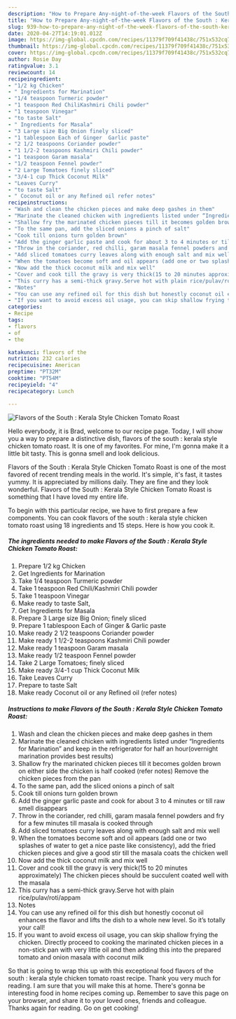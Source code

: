 ```yaml
---
description: "How to Prepare Any-night-of-the-week Flavors of the South : Kerala Style Chicken Tomato Roast"
title: "How to Prepare Any-night-of-the-week Flavors of the South : Kerala Style Chicken Tomato Roast"
slug: 939-how-to-prepare-any-night-of-the-week-flavors-of-the-south-kerala-style-chicken-tomato-roast
date: 2020-04-27T14:19:01.012Z
image: https://img-global.cpcdn.com/recipes/11379f709f41438c/751x532cq70/flavors-of-the-south-kerala-style-chicken-tomato-roast-recipe-main-photo.jpg
thumbnail: https://img-global.cpcdn.com/recipes/11379f709f41438c/751x532cq70/flavors-of-the-south-kerala-style-chicken-tomato-roast-recipe-main-photo.jpg
cover: https://img-global.cpcdn.com/recipes/11379f709f41438c/751x532cq70/flavors-of-the-south-kerala-style-chicken-tomato-roast-recipe-main-photo.jpg
author: Rosie Day
ratingvalue: 3.1
reviewcount: 14
recipeingredient:
- "1/2 kg Chicken"
- " Ingredients for Marination"
- "1/4 teaspoon Turmeric powder"
- "1 teaspoon Red ChiliKashmiri Chili powder"
- "1 teaspoon Vinegar"
- "to taste Salt"
- " Ingredients for Masala"
- "3 Large size Big Onion finely sliced"
- "1 tablespoon Each of Ginger  Garlic paste"
- "2 1/2 teaspoons Coriander powder"
- "1 1/2-2 teaspoons Kashmiri Chili powder"
- "1 teaspoon Garam masala"
- "1/2 teaspoon Fennel powder"
- "2 Large Tomatoes finely sliced"
- "3/4-1 cup Thick Coconut Milk"
- "Leaves Curry"
- "to taste Salt"
- " Coconut oil or any Refined oil refer notes"
recipeinstructions:
- "Wash and clean the chicken pieces and make deep gashes in them"
- "Marinate the cleaned chicken with ingredients listed under “Ingredients for Marination” and keep in the refrigerator for half an hour(overnight marination provides best results)"
- "Shallow fry the marinated chicken pieces till it becomes golden brown on either side the chicken is half cooked (refer notes) Remove the chicken pieces from the pan"
- "To the same pan, add the sliced onions a pinch of salt"
- "Cook till onions turn golden brown"
- "Add the ginger garlic paste and cook for about 3 to 4 minutes or till raw smell disappears"
- "Throw in the coriander, red chilli, garam masala fennel powders and fry for a few minutes till masala is cooked through"
- "Add sliced tomatoes curry leaves along with enough salt and mix well"
- "When the tomatoes become soft and oil appears (add one or two splashes of water to get a nice paste like consistency), add the fried chicken pieces and give a good stir till the masala coats the chicken well"
- "Now add the thick coconut milk and mix well"
- "Cover and cook till the gravy is very thick(15 to 20 minutes approximately) The chicken pieces should be succulent coated well with the masala"
- "This curry has a semi-thick gravy.Serve hot with plain rice/pulav/roti/appam"
- "Notes"
- "You can use any refined oil for this dish but honestly coconut oil enhances the flavor and lifts the dish to a whole new level. So it’s totally your call!"
- "If you want to avoid excess oil usage, you can skip shallow frying the chicken. Directly proceed to cooking the marinated chicken pieces in a non-stick pan with very little oil and then adding this into the prepared tomato and onion masala with coconut milk"
categories:
- Recipe
tags:
- flavors
- of
- the

katakunci: flavors of the 
nutrition: 232 calories
recipecuisine: American
preptime: "PT32M"
cooktime: "PT54M"
recipeyield: "4"
recipecategory: Lunch

---
```



![Flavors of the South : Kerala Style Chicken Tomato Roast](https://img-global.cpcdn.com/recipes/11379f709f41438c/751x532cq70/flavors-of-the-south-kerala-style-chicken-tomato-roast-recipe-main-photo.jpg)

Hello everybody, it is Brad, welcome to our recipe page. Today, I will show you a way to prepare a distinctive dish, flavors of the south : kerala style chicken tomato roast. It is one of my favorites. For mine, I'm gonna make it a little bit tasty. This is gonna smell and look delicious.

Flavors of the South : Kerala Style Chicken Tomato Roast is one of the most favored of recent trending meals in the world. It's simple, it's fast, it tastes yummy. It is appreciated by millions daily. They are fine and they look wonderful. Flavors of the South : Kerala Style Chicken Tomato Roast is something that I have loved my entire life.




To begin with this particular recipe, we have to first prepare a few components. You can cook flavors of the south : kerala style chicken tomato roast using 18 ingredients and 15 steps. Here is how you cook it.

<!--inarticleads1-->

##### The ingredients needed to make Flavors of the South : Kerala Style Chicken Tomato Roast:

1. Prepare 1/2 kg Chicken
1. Get  Ingredients for Marination
1. Take 1/4 teaspoon Turmeric powder
1. Take 1 teaspoon Red Chili/Kashmiri Chili powder
1. Take 1 teaspoon Vinegar
1. Make ready to taste Salt,
1. Get  Ingredients for Masala
1. Prepare 3 Large size Big Onion; finely sliced
1. Prepare 1 tablespoon Each of Ginger &amp; Garlic paste
1. Make ready 2 1/2 teaspoons Coriander powder
1. Make ready 1 1/2-2 teaspoons Kashmiri Chili powder
1. Make ready 1 teaspoon Garam masala
1. Make ready 1/2 teaspoon Fennel powder
1. Take 2 Large Tomatoes; finely sliced
1. Make ready 3/4-1 cup Thick Coconut Milk
1. Take Leaves Curry
1. Prepare to taste Salt
1. Make ready  Coconut oil or any Refined oil (refer notes)




<!--inarticleads2-->

##### Instructions to make Flavors of the South : Kerala Style Chicken Tomato Roast:

1. Wash and clean the chicken pieces and make deep gashes in them
1. Marinate the cleaned chicken with ingredients listed under “Ingredients for Marination” and keep in the refrigerator for half an hour(overnight marination provides best results)
1. Shallow fry the marinated chicken pieces till it becomes golden brown on either side the chicken is half cooked (refer notes) Remove the chicken pieces from the pan
1. To the same pan, add the sliced onions a pinch of salt
1. Cook till onions turn golden brown
1. Add the ginger garlic paste and cook for about 3 to 4 minutes or till raw smell disappears
1. Throw in the coriander, red chilli, garam masala fennel powders and fry for a few minutes till masala is cooked through
1. Add sliced tomatoes curry leaves along with enough salt and mix well
1. When the tomatoes become soft and oil appears (add one or two splashes of water to get a nice paste like consistency), add the fried chicken pieces and give a good stir till the masala coats the chicken well
1. Now add the thick coconut milk and mix well
1. Cover and cook till the gravy is very thick(15 to 20 minutes approximately) The chicken pieces should be succulent coated well with the masala
1. This curry has a semi-thick gravy.Serve hot with plain rice/pulav/roti/appam
1. Notes
1. You can use any refined oil for this dish but honestly coconut oil enhances the flavor and lifts the dish to a whole new level. So it’s totally your call!
1. If you want to avoid excess oil usage, you can skip shallow frying the chicken. Directly proceed to cooking the marinated chicken pieces in a non-stick pan with very little oil and then adding this into the prepared tomato and onion masala with coconut milk




So that is going to wrap this up with this exceptional food flavors of the south : kerala style chicken tomato roast recipe. Thank you very much for reading. I am sure that you will make this at home. There's gonna be interesting food in home recipes coming up. Remember to save this page on your browser, and share it to your loved ones, friends and colleague. Thanks again for reading. Go on get cooking!
